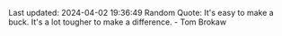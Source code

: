 Last updated: 2024-04-02 19:36:49
Random Quote: It's easy to make a buck. It's a lot tougher to make a difference. - Tom Brokaw
